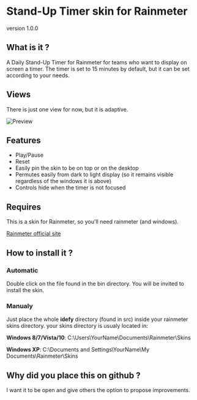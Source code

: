 Stand-Up Timer skin for Rainmeter
============================================

version 1.0.0

What is it ?
------------

A Daily Stand-Up Timer for Rainmeter for teams who want to display on screen a timer.
The timer is set to 15 minutes by default, but it can be set according to your needs.



Views
--------

There is just one view for now, but it is adaptive.

![Preview](https://github.com/idefy/rainmeter-skin-stand-up-timer/blob/master/preview.png "Preview Image")

Features
--------
- Play/Pause
- Reset
- Easily pin the skin to be on top or on the desktop
- Permutes easily from dark to light display (so it remains visible regardless of the windows it is above)
- Controls hide when the timer is not focused


Requires
--------

This is a skin for Rainmeter, so you'll need rainmeter (and windows).

[Rainmeter official site](https://www.rainmeter.net/)


How to install it ?
-------------------

### Automatic

Double click on the file found in the bin directory. You will be invited to
install the skin.


### Manualy

Just place the whole **idefy** directory (found in src) inside your rainmeter
skins directory.
your skins directory is usualy located in:

**Windows 8/7/Vista/10**: C:\Users\YourName\Documents\Rainmeter\Skins

**Windows XP**: C:\Documents and Settings\YourName\My Documents\Rainmeter\Skins


Why did you place this on github ?
----------------------------------

I want it to be open and give others the option to propose improvements.
